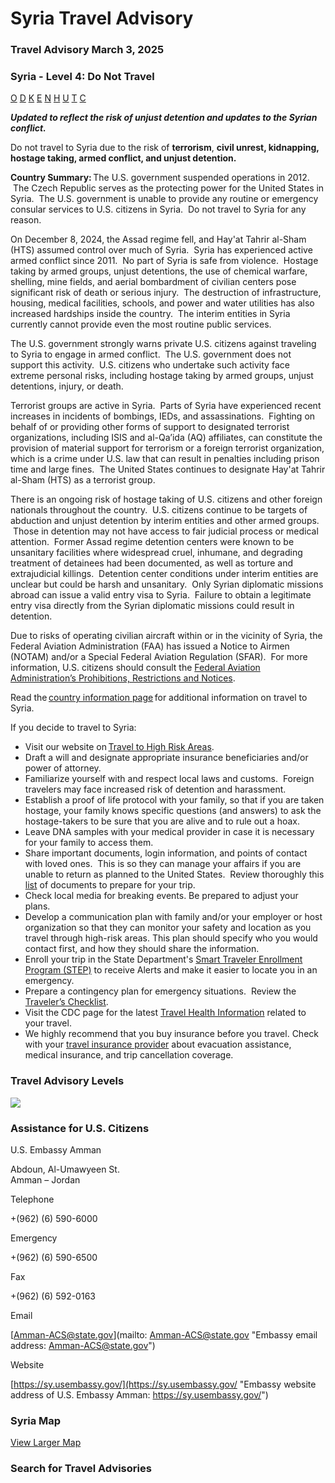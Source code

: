 # Syria Travel Advisory

### Travel Advisory March 3, 2025

### Syria - Level 4: Do Not Travel

[O](javascript:void(0); "Tool Tip: Other")
[D](javascript:void(0); "Tool Tip: Wrongful Detention")
[K](javascript:void(0); "Tool Tip: Kidnap and Hostage")
[E](javascript:void(0); "Tool Tip: Event")
[N](javascript:void(0); "Tool Tip: Disaster")
[H](javascript:void(0); "Tool Tip: Health")
[U](javascript:void(0); "Tool Tip: Civil Unrest")
[T](javascript:void(0); "Tool Tip: Terrorism")
[C](javascript:void(0); "Tool Tip: Crimes")

***Updated to reflect the risk of unjust detention and updates to the Syrian conflict.***

Do not travel to Syria due to the risk of **terrorism**, **civil unrest, kidnapping, hostage taking, armed conflict, and unjust detention.**

**Country Summary:** The U.S. government suspended operations in 2012.  The Czech Republic serves as the protecting power for the United States in Syria.  The U.S. government is unable to provide any routine or emergency consular services to U.S. citizens in Syria.  Do not travel to Syria for any reason.

On December 8, 2024, the Assad regime fell, and Hay'at Tahrir al-Sham (HTS) assumed control over much of Syria.  Syria has experienced active armed conflict since 2011.  No part of Syria is safe from violence.  Hostage taking by armed groups, unjust detentions, the use of chemical warfare, shelling, mine fields, and aerial bombardment of civilian centers pose significant risk of death or serious injury.  The destruction of infrastructure, housing, medical facilities, schools, and power and water utilities has also increased hardships inside the country.  The interim entities in Syria currently cannot provide even the most routine public services.

The U.S. government strongly warns private U.S. citizens against traveling to Syria to engage in armed conflict.  The U.S. government does not support this activity.  U.S. citizens who undertake such activity face extreme personal risks, including hostage taking by armed groups, unjust detentions, injury, or death.

Terrorist groups are active in Syria.  Parts of Syria have experienced recent increases in incidents of bombings, IEDs, and assassinations.  Fighting on behalf of or providing other forms of support to designated terrorist organizations, including ISIS and al-Qa’ida (AQ) affiliates, can constitute the provision of material support for terrorism or a foreign terrorist organization, which is a crime under U.S. law that can result in penalties including prison time and large fines.  The United States continues to designate Hay'at Tahrir al-Sham (HTS) as a terrorist group.

There is an ongoing risk of hostage taking of U.S. citizens and other foreign nationals throughout the country.  U.S. citizens continue to be targets of abduction and unjust detention by interim entities and other armed groups.  Those in detention may not have access to fair judicial process or medical attention.  Former Assad regime detention centers were known to be unsanitary facilities where widespread cruel, inhumane, and degrading treatment of detainees had been documented, as well as torture and extrajudicial killings.  Detention center conditions under interim entities are unclear but could be harsh and unsanitary.  Only Syrian diplomatic missions abroad can issue a valid entry visa to Syria.  Failure to obtain a legitimate entry visa directly from the Syrian diplomatic missions could result in detention.

Due to risks of operating civilian aircraft within or in the vicinity of Syria, the Federal Aviation Administration (FAA) has issued a Notice to Airmen (NOTAM) and/or a Special Federal Aviation Regulation (SFAR).  For more information, U.S. citizens should consult the [Federal Aviation Administration’s Prohibitions, Restrictions and Notices](https://www.faa.gov/air_traffic/publications/us_restrictions/).

Read the [country information page](https://travel.state.gov/content/travel/en/international-travel/International-Travel-Country-Information-Pages/SyrianArabRepublic.html) for additional information on travel to Syria.

If you decide to travel to Syria:

* Visit our website on [Travel to High Risk Areas](https://travel.state.gov/content/travel/en/international-travel/before-you-go/travelers-with-special-considerations/high-risk-travelers.html).
* Draft a will and designate appropriate insurance beneficiaries and/or power of attorney.
* Familiarize yourself with and respect local laws and customs.  Foreign travelers may face increased risk of detention and harassment.
* Establish a proof of life protocol with your family, so that if you are taken hostage, your family knows specific questions (and answers) to ask the hostage-takers to be sure that you are alive and to rule out a hoax.
* Leave DNA samples with your medical provider in case it is necessary for your family to access them.
* Share important documents, login information, and points of contact with loved ones.  This is so they can manage your affairs if you are unable to return as planned to the United States.  Review thoroughly this [list](https://travel.state.gov/content/travel/en/international-travel/before-you-go/travelers-checklist.html) of documents to prepare for your trip.
* Check local media for breaking events. Be prepared to adjust your plans.
* Develop a communication plan with family and/or your employer or host organization so that they can monitor your safety and location as you travel through high-risk areas. This plan should specify who you would contact first, and how they should share the information.
* Enroll your trip in the State Department's [Smart Traveler Enrollment Program (STEP)](https://step.state.gov/step/) to receive Alerts and make it easier to locate you in an emergency.
* Prepare a contingency plan for emergency situations.  Review the [Traveler’s Checklist](https://travel.state.gov/content/travel/en/international-travel/before-you-go/travelers-checklist.html).
* Visit the CDC page for the latest [Travel Health Information](https://wwwnc.cdc.gov/travel/destinations/list) related to your travel.
* We highly recommend that you buy insurance before you travel. Check with your [travel insurance provider](https://travel.state.gov/content/travel/en/international-travel/before-you-go/your-health-abroad/Insurance_Coverage_Overseas.html) about evacuation assistance, medical insurance, and trip cancellation coverage.

### Travel Advisory Levels

[![](/content/dam/NEWTravelAssets/images/travel-levelv2.svg)](/content/travel/en/international-travel/before-you-go/about-our-new-products.html "Travel Advisory Levels")

### Assistance for U.S. Citizens

U.S. Embassy Amman

Abdoun, Al-Umawyeen St.  
Amman – Jordan

Telephone

+(962) (6) 590-6000

Emergency

+(962) (6) 590-6500

Fax

+(962) (6) 592-0163

Email

[Amman-ACS@state.gov](mailto: Amman-ACS@state.gov "Embassy email address: Amman-ACS@state.gov")

Website

[https://sy.usembassy.gov/](https://sy.usembassy.gov/ "Embassy website address of U.S. Embassy Amman: https://sy.usembassy.gov/")

### Syria Map

[View Larger Map](https://travelmaps.state.gov/TSGMap/?extent=32.181412429,31.8199888,44.089166782,37.551485788 "Map of Syria")



### Search for Travel Advisories